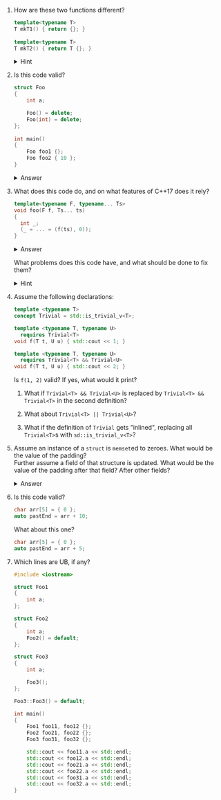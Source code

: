 1.  How are these two functions different?
    ```c++
    template<typename T>
    T mkT1() { return {}; }
   
    template<typename T>
    T mkT2() { return T {}; }
    ```
   
    <details>
      <summary>Hint</summary>
      Besides the obvious difference in handling of explicit vs nonexplicit default constructors, consider `std::mutex` and C++14 vs C++17.
    </details>

1.  Is this code valid?
    ```c++
    struct Foo
    {
        int a;

        Foo() = delete;
        Foo(int) = delete;
    };
   
    int main()
    {
        Foo foo1 {};
        Foo foo2 { 10 };
    }
    ```
    <details>
      <summary>Answer</summary>
      Depends on the C++ version.

      Up until C++17, both variables are initialized with aggregate initialization. `Foo foo` and `Foo foo(10)` wouldn't be valid, though.

      Starting with C++20, this somewhat counter-intuitive behaviour is fixed, and this code no longer compiles.
    </details>

1.  What does this code do, and on what features of C++17 does it rely?
    ```c++
    template<typename F, typename... Ts>
    void foo(F f, Ts... ts)
    {
      int _;
      (_ = ... = (f(ts), 0));
    }
    ```
    <details>
      <summary>Answer</summary>
      1. It calls the function on the elements of the variadic pack in reverse order.
      2. The features are left as an exercise for the reader.
    </details>

    What problems does this code have, and what should be done to fix them?
    <details>
      <summary>Hint</summary>
      <code>f</code> might return something with an overloaded <code>operator,</code>.
    </details>

1.  Assume the following declarations:
    ```c++
    template <typename T>
    concept Trivial = std::is_trivial_v<T>;

    template <typename T, typename U>
      requires Trivial<T>
    void f(T t, U u) { std::cout << 1; }

    template <typename T, typename U>
      requires Trivial<T> && Trivial<U>
    void f(T t, U u) { std::cout << 2; }
    ```

    Is `f(1, 2)` valid? If yes, what would it print?

    1. What if `Trivial<T> && Trivial<U>` is replaced by `Trivial<T> && Trivial<T>` in the second definition?

    2. What about `Trivial<T> || Trivial<U>`?

    3. What if the definition of `Trivial` gets "inlined", replacing all `Trivial<T>`s with `sd::is_trivial_v<T>`?

1.  Assume an instance of a `struct` is `memset`ed to zeroes. What would be the value of the padding?\
    Further assume a field of that structure is updated. What would be the value of the padding after that field? After other fields?
    <details>
      <summary>Answer</summary>
      Unspecified, unspecified.
    </details>

1.  Is this code valid?
    ```c
    char arr[5] = { 0 };
    auto pastEnd = arr + 10;
    ```

    What about this one?
    ```c
    char arr[5] = { 0 };
    auto pastEnd = arr + 5;
    ```

1.  Which lines are UB, if any?

    ```c++
    #include <iostream>

    struct Foo1
    {
        int a;
    };

    struct Foo2
    {
        int a;
        Foo2() = default;
    };

    struct Foo3
    {
        int a;

        Foo3();
    };

    Foo3::Foo3() = default;

    int main()
    {
        Foo1 foo11, foo12 {};
        Foo2 foo21, foo22 {};
        Foo3 foo31, foo32 {};

        std::cout << foo11.a << std::endl;
        std::cout << foo12.a << std::endl;
        std::cout << foo21.a << std::endl;
        std::cout << foo22.a << std::endl;
        std::cout << foo31.a << std::endl;
        std::cout << foo32.a << std::endl;
    }
    ```
